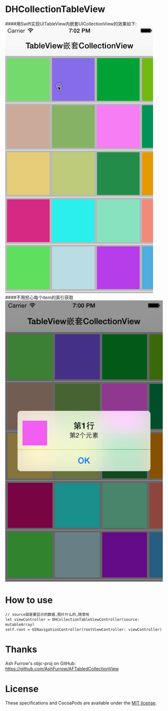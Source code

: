 DHCollectionTableView
=====================
####用Swift实现UITableView内嵌套UICollectionView的效果如下:
<img src="./DHCollectionTableView/screenshots/tableCollection.gif" /></br>
####不用担心每个item的索引获取
<img src="./DHCollectionTableView/screenshots/selectedItem.png" /></br>

How to use
==========
  
    // source就是要显示的数据,图片什么的,随意啦
    let viewController = DHCollectionTableViewController(source: mutableArray)
    self.root = UINavigationController(rootViewController: viewController)



Thanks
======

Ash Furrow's objc-proj on GitHub: https://github.com/AshFurrow/AFTabledCollectionView

License
=======

These specifications and CocoaPods are available under the [MIT license](http://opensource.org/licenses/mit-license.php).
